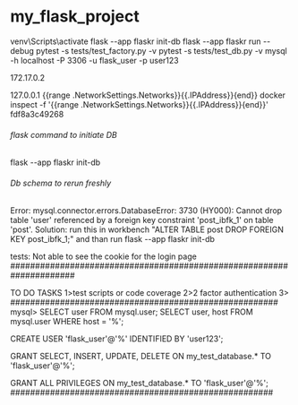 # my_flask_project


venv\Scripts\activate
flask --app flaskr init-db
flask --app flaskr run --debug
pytest -s tests/test_factory.py -v
pytest -s tests/test_db.py -v
mysql -h localhost -P 3306 -u flask_user -p user123


172.17.0.2

127.0.0.1
{{range .NetworkSettings.Networks}}{{.IPAddress}}{end}}
docker inspect -f '{{range .NetworkSettings.Networks}}{{.IPAddress}}{end}}' fdf8a3c49268

###### flask command to initiate DB
flask --app flaskr init-db

###### Db schema to rerun freshly
Error: mysql.connector.errors.DatabaseError: 3730 (HY000): Cannot drop table 'user' referenced by a foreign key constraint 'post_ibfk_1' on table 'post'.
Solution: run this in workbench "ALTER TABLE post DROP FOREIGN KEY post_ibfk_1;" and than run flask --app flaskr init-db

tests:
Not able to see the cookie for the login page 
#####################################################################

TO DO TASKS
1>test scripts or code coverage
2>2 factor authentication
3>
######################################################
mysql> SELECT user FROM mysql.user;
SELECT user, host FROM mysql.user WHERE host = '%';

CREATE USER 'flask_user'@'%' IDENTIFIED BY 'user123';

GRANT SELECT, INSERT, UPDATE, DELETE ON my_test_database.* TO 'flask_user'@'%';

GRANT ALL PRIVILEGES ON my_test_database.* TO 'flask_user'@'%';
#####################################################



